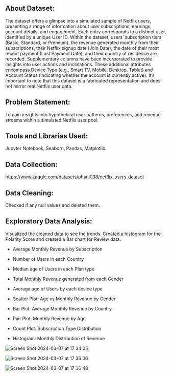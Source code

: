 ## About Dataset:
The dataset offers a glimpse into a simulated sample of Netflix users, presenting a range of information about user subscriptions, earnings, account details, and engagement. Each entry corresponds to a distinct user, identified by a unique User ID. Within the dataset, users’ subscription tiers (Basic, Standard, or Premium), the revenue generated monthly from their subscriptions, their Netflix signup date (Join Date), the date of their most recent payment (Last Payment Date), and their country of residence are recorded. Supplementary columns have been incorporated to provide insights into user actions and inclinations. These additional attributes encompass Device Type (e.g., Smart TV, Mobile, Desktop, Tablet) and Account Status (indicating whether the account is currently active). It’s important to note that this dataset is a fabricated representation and does not mirror real Netflix user data. 

## Problem Statement:
To gain insights into hypothetical user patterns, preferences, and revenue streams within a simulated Netflix user pool.

## Tools and Libraries Used:
Jupyter Notebook, Seaborn, Pandas, Matplotlib.

## Data Collection:
https://www.kaggle.com/datasets/phani038/netflix-users-dataset 

## Data Cleaning:
Checked if any null values and deleted them.

## Exploratory Data Analysis:
Visualized the cleaned data to see the trends. Created a histogram for the Polarity Score and created a Bar chart for Review data.

- Average Monthly Revenue by Subscription

- Number of Users in each Country

- Median age of Users in each Plan type

- Total Monthly Revenue generated from each Gender

- Average age of Users by each device type

- Scatter Plot: Age vs Monthly Revenue by Gender

- Bar Plot: Average Monthly Revenue by Country

- Pair Plot: Monthly Revenue by Age

- Count Plot: Subscription Type Distribution

- Histogram: Monthly Distribution of Revenue

![Screen Shot 2024-03-07 at 17 34 05](https://github.com/kphanipramod/Netflix-Users-Dataset/assets/118381849/b093cb18-2a21-4568-8fda-60536cf30162)

![Screen Shot 2024-03-07 at 17 36 06](https://github.com/kphanipramod/Netflix-Users-Dataset/assets/118381849/eb677455-f5f6-4f5e-b56c-fdb37c166366)

![Screen Shot 2024-03-07 at 17 36 48](https://github.com/kphanipramod/Netflix-Users-Dataset/assets/118381849/0bc0633b-2323-4ed3-b70b-d4919e5dcd7d)


